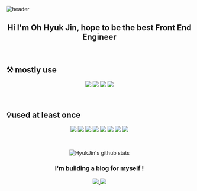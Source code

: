 ![header](https://capsule-render.vercel.app/api?type=waving&color=auto&height=300&section=header&text=Welcome&fontSize=90&animation=fadeIn&fontAlignY=38)

<div align="center">

  ## Hi I'm Oh Hyuk Jin, hope to be the best Front End Engineer
  
</div>

<br>

<p align="center">
  
  ## ⚒️ mostly use
  
</p>

<p align="center" display="inline-block">
  <img src="https://img.shields.io/badge/javascript-F7DF1E?style=for-the-badge&logo=javascript&logoColor=black">
  <img src="https://img.shields.io/badge/css-1572B6?style=for-the-badge&logo=css3&logoColor=white">
  <img src="https://img.shields.io/badge/html-E34F26?style=for-the-badge&logo=html5&logoColor=white">
  <img src="https://img.shields.io/badge/React-61DAFB?style=for-the-badge&logo=React&logoColor=white"/>
</p><br>

<p align="center">
  
  ## 💡used at least once
  
</p>

<p align="center" display="inline-block">
  <img src="https://img.shields.io/badge/TypeScript-3178C6?style=for-the-badge&logo=TypeScript&logoColor=white"/>
  <img src="https://img.shields.io/badge/Sass-CC6699?style=for-the-badge&logo=Sass&logoColor=white"/>
  <img src="https://img.shields.io/badge/Bootstrap-7952B3?style=for-the-badge&logo=Bootstrap&logoColor=white"/>
  <img src="https://img.shields.io/badge/Node.js-339933?style=for-the-badge&logo=Node.js&logoColor=white"/>
  <img src="https://img.shields.io/badge/Docker-2496ED?style=for-the-badge&logo=Docker&logoColor=white"/>
  <img src="https://img.shields.io/badge/MariaDB-003545?style=for-the-badge&logo=MariaDB&logoColor=white"/>
  <img src="https://img.shields.io/badge/AWS-232F3E?style=for-the-badge&logo=Amazon AWS&logoColor=white">
  <img src="https://img.shields.io/badge/NGINX-009639?style=for-the-badge&logo=NGINX&logoColor=white">
</p>

<br>

<div align=center>

![HyukJin's github stats](https://github-readme-stats.vercel.app/api?username=qmdl980&show_icons=true&theme=dracula)

  

<p align="center">
    
  ### I'm building a blog for myself !
  
  <a href="https://github.com/qmdl980/MyBlog_FE">
    <img src="https://img.shields.io/badge/MyBlog_FE-181717?style=for-the-badge&logo=GitHub&logoColor=white"/>
  </a>
  <a href="https://github.com/qmdl980/MyBlog_BE">
    <img src="https://img.shields.io/badge/MyBlog_BE-181717?style=for-the-badge&logo=GitHub&logoColor=white"/>
  </a> 
</p>

